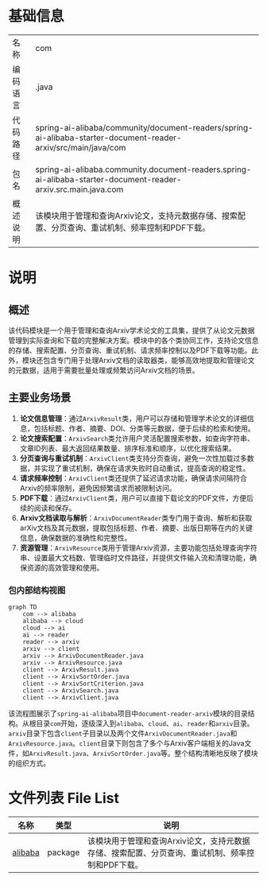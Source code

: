 # 基础信息

|      |      |
|------|------|
| 名称 | com |
| 编码语言 | .java |
| 代码路径 | spring-ai-alibaba/community/document-readers/spring-ai-alibaba-starter-document-reader-arxiv/src/main/java/com |
| 包名 | spring-ai-alibaba.community.document-readers.spring-ai-alibaba-starter-document-reader-arxiv.src.main.java.com |
| 概述说明 | 该模块用于管理和查询Arxiv论文，支持元数据存储、搜索配置、分页查询、重试机制、频率控制和PDF下载。 |

# 说明

## 概述
该代码模块是一个用于管理和查询Arxiv学术论文的工具集，提供了从论文元数据管理到实际查询和下载的完整解决方案。模块中的各个类协同工作，支持论文信息的存储、搜索配置、分页查询、重试机制、请求频率控制以及PDF下载等功能。此外，模块还包含专门用于处理Arxiv文档的读取器类，能够高效地提取和管理论文的元数据，适用于需要批量处理或频繁访问Arxiv文档的场景。

## 主要业务场景
1. **论文信息管理**：通过`ArxivResult`类，用户可以存储和管理学术论文的详细信息，包括标题、作者、摘要、DOI、分类等元数据，便于后续的检索和使用。
2. **论文搜索配置**：`ArxivSearch`类允许用户灵活配置搜索参数，如查询字符串、文章ID列表、最大返回结果数量、排序标准和顺序，以优化搜索结果。
3. **分页查询与重试机制**：`ArxivClient`类支持分页查询，避免一次性加载过多数据，并实现了重试机制，确保在请求失败时自动重试，提高查询的稳定性。
4. **请求频率控制**：`ArxivClient`类还提供了延迟请求功能，确保请求间隔符合Arxiv的频率限制，避免因频繁请求而被限制访问。
5. **PDF下载**：通过`ArxivClient`类，用户可以直接下载论文的PDF文件，方便后续的阅读和保存。
6. **Arxiv文档读取与解析**：`ArxivDocumentReader`类专门用于查询、解析和获取arXiv文档及其元数据，提取包括标题、作者、摘要、出版日期等在内的关键信息，确保数据的准确性和完整性。
7. **资源管理**：`ArxivResource`类用于管理Arxiv资源，主要功能包括处理查询字符串、设置最大文档数、管理临时文件路径，并提供文件输入流和清理功能，确保资源的高效管理和使用。


### 包内部结构视图

```mermaid
graph TD
    com --> alibaba
    alibaba --> cloud
    cloud --> ai
    ai --> reader
    reader --> arxiv
    arxiv --> client
    arxiv --> ArxivDocumentReader.java
    arxiv --> ArxivResource.java
    client --> ArxivResult.java
    client --> ArxivSortOrder.java
    client --> ArxivSortCriterion.java
    client --> ArxivSearch.java
    client --> ArxivClient.java
```

该流程图展示了`spring-ai-alibaba`项目中`document-reader-arxiv`模块的目录结构。从根目录`com`开始，逐级深入到`alibaba`、`cloud`、`ai`、`reader`和`arxiv`目录。`arxiv`目录下包含`client`子目录以及两个文件`ArxivDocumentReader.java`和`ArxivResource.java`。`client`目录下则包含了多个与Arxiv客户端相关的Java文件，如`ArxivResult.java`、`ArxivSortOrder.java`等。整个结构清晰地反映了模块的组织方式。

# 文件列表 File List

| 名称   | 类型  | 说明 |
|-------|------|-------------|
| [alibaba](alibaba/_module.md) | package | 该模块用于管理和查询Arxiv论文，支持元数据存储、搜索配置、分页查询、重试机制、频率控制和PDF下载。 |


